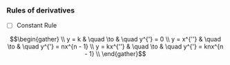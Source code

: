 
### Rules of derivatives

- [ ] Constant Rule

```math
\begin{gather}
\\
y = k       & \quad \to & \quad y^{'} = 0 \\
y = x^{''}  & \quad \to & \quad y^{'} = nx^{n - 1} \\
y = kx^{''} & \quad  \to & \quad y^{'} = knx^{n - 1} \\

\end{gather}
```  

